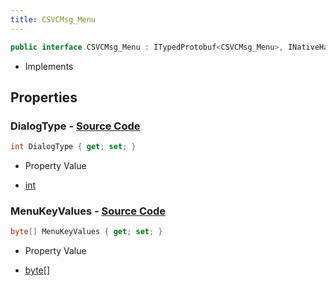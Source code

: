 ```yaml
---
title: CSVCMsg_Menu
---
```


```csharp
public interface CSVCMsg_Menu : ITypedProtobuf<CSVCMsg_Menu>, INativeHandle, INetMessage<CSVCMsg_Menu>, IDisposable
```

- Implements

## Properties

### **DialogType** - [Source Code](https://github.com/swiftly-solution/swiftlys2/blob/main/managed/src/SwiftlyS2.Generated/Protobufs/Interfaces/CSVCMsg_Menu.cs#L18)

```csharp
int DialogType { get; set; }
```

- Property Value

- [int](https://learn.microsoft.com/dotnet/api/system.int32)

### **MenuKeyValues** - [Source Code](https://github.com/swiftly-solution/swiftlys2/blob/main/managed/src/SwiftlyS2.Generated/Protobufs/Interfaces/CSVCMsg_Menu.cs#L21)

```csharp
byte[] MenuKeyValues { get; set; }
```

- Property Value

- [byte](https://learn.microsoft.com/dotnet/api/system.byte)[]

